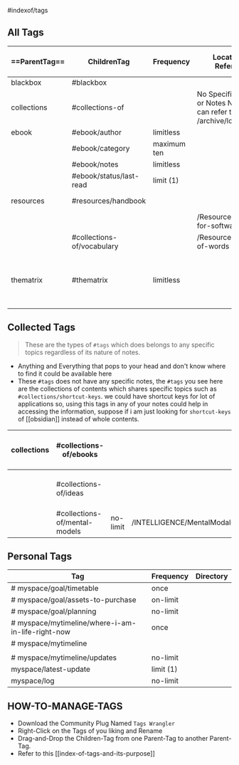 #indexof/tags

## All Tags

| ==ParentTag== | ChildrenTag                  | Frequency   | Located-In / References                                              | Purpose of its Existence                                   |
| ------------- | ---------------------------- | ----------- | -------------------------------------------------------------------- | ---------------------------------------------------------- |
| blackbox      | #blackbox                    |             |                                                                      | unknown                                                    |
| collections   | #collections-of              |             | No Specific Directory or Notes Needed ( can refer to /archive/logs ) |                                                            |
| ebook         | #ebook/author                | limitless   |                                                                      |                                                            |
|               | #ebook/category              | maximum ten |                                                                      |                                                            |
|               | #ebook/notes                 | limitless   |                                                                      |                                                            |
|               | #ebook/status/last-read      | limit (1)   |                                                                      |                                                            |
| resources     | #resources/handbook          |             |                                                                      | how-to do instructions                                     |
|               |                              |             | /Resources/directory-for-softwares                                   |                                                            |
|               | #collections-of/vocabulary   |             | /Resources/directory-of-words                                        |                                                            |
| thematrix     | #thematrix                   | limitless   |                                                                      | refers to the outdated and primitive, convervative society |


## Collected Tags
> These are the types of `#tags` which does belongs to any specific topics regardless of its nature of notes. 
- Anything and Everything that pops to your head and don't know where to find it could be available here 
- These `#tags` does not have any specific notes, the `#tags` you see here are the collections of contents which shares specific topics such as `#collections/shortcut-keys`.  we could have shortcut keys for lot of applications so, using this tags in any of your notes could help in accessing the information, suppose if i am just looking for `shortcut-keys` of [[obsidian]] instead of whole contents. 

| collections | #collections-of/ebooks        |          |                            | Collected ebooks for future reading      |
| ----------- | -------------------------- | -------- | -------------------------- | ---------------------------------------- |
|             | #collections-of/ideas         |          |                            | Collected Ideas for future brainstorming |
|             | #collections-of/mental-models | no-limit | /INTELLIGENCE/MentalModals | models for reasoning                     |



## Personal Tags

| Tag                                               | Frequency | Directory |
| ------------------------------------------------- | --------- | --------- |
| # myspace/goal/timetable                          | once      |           |
| # myspace/goal/assets-to-purchase                 | on-limit  |           |
| # myspace/goal/planning                           | no-limit  |           |
| # myspace/mytimeline/where-i-am-in-life-right-now | once      |           |
| # myspace/mytimeline                              |           |           |
|                                                   |           |           |
| #  myspace/mytimeline/updates                     | no-limit  |           |
| myspace/latest-update                             | limit (1) |           |
| myspace/log                                       | no-limit  |           |



## HOW-TO-MANAGE-TAGS
- Download the Community Plug Named `Tags Wrangler` 
- Right-Click on the Tags of you liking and Rename
- Drag-and-Drop the Children-Tag from one Parent-Tag to another Parent-Tag.
- Refer to this [[index-of-tags-and-its-purpose]] 

